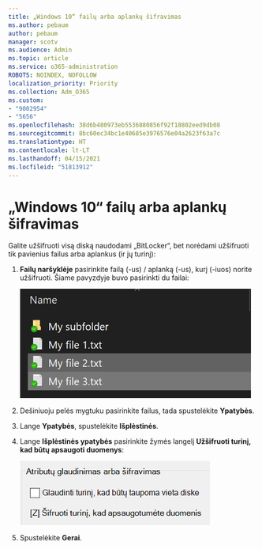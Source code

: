 ```yaml
---
title: „Windows 10“ failų arba aplankų šifravimas
ms.author: pebaum
author: pebaum
manager: scotv
ms.audience: Admin
ms.topic: article
ms.service: o365-administration
ROBOTS: NOINDEX, NOFOLLOW
localization_priority: Priority
ms.collection: Adm_O365
ms.custom:
- "9002954"
- "5656"
ms.openlocfilehash: 38d6b480973eb5536880856f92f18802eed9db08
ms.sourcegitcommit: 8bc60ec34bc1e40685e3976576e04a2623f63a7c
ms.translationtype: HT
ms.contentlocale: lt-LT
ms.lasthandoff: 04/15/2021
ms.locfileid: "51813912"
---
```

# <a name="encrypt-files-or-folder-in-windows-10"></a>„Windows 10“ failų arba aplankų šifravimas

Galite užšifruoti visą diską naudodami „BitLocker“, bet norėdami užšifruoti tik pavienius failus arba aplankus (ir jų turinį):

1. **Failų naršyklėje** pasirinkite failą (-us) / aplanką (-us), kurį (-iuos) norite užšifruoti. Šiame pavyzdyje buvo pasirinkti du failai:

    ![Pasirinkite failus arba aplankus, kuriuos norite užšifruoti](media/select-for-encrypting.png)

2. Dešiniuoju pelės mygtuku pasirinkite failus, tada spustelėkite **Ypatybės**.

3. Lange **Ypatybės**, spustelėkite **Išplėstinės**.

4. Lange **Išplėstinės ypatybės** pasirinkite žymės langelį **Užšifruoti turinį, kad būtų apsaugoti duomenys**:

    ![Užšifruoti turinį](media/encrypt-contents.png)

5. Spustelėkite **Gerai**.

